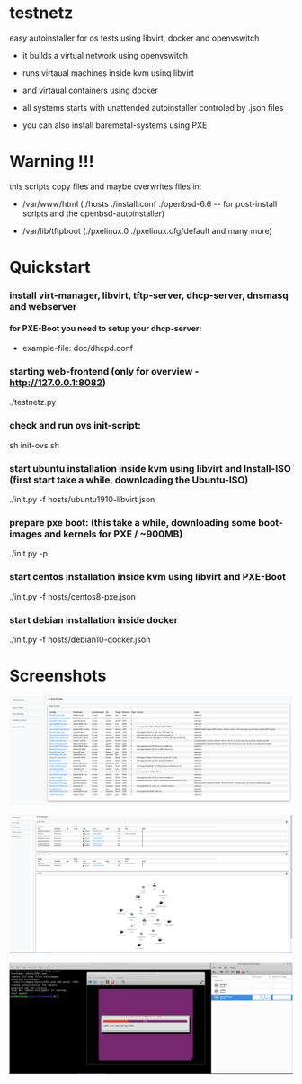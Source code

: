 # testnetz
easy autoinstaller for os tests using libvirt, docker and openvswitch

* it builds a virtual network using openvswitch

* runs virtaual machines inside kvm using libvirt

* and virtaual containers using docker

* all systems starts with unattended autoinstaller controled by .json files

* you can also install baremetal-systems using PXE


# Warning !!!

this scripts copy files and maybe overwrites files in:

* /var/www/html (./hosts ./install.conf ./openbsd-6.6 -- for post-install scripts and the openbsd-autoinstaller)

* /var/lib/tftpboot (./pxelinux.0 ./pxelinux.cfg/default and many more)




# Quickstart

### install virt-manager, libvirt, tftp-server, dhcp-server, dnsmasq and webserver

#### for PXE-Boot you need to setup your dhcp-server:

* example-file: doc/dhcpd.conf


### starting web-frontend (only for overview - http://127.0.0.1:8082)

 ./testnetz.py


### check and run ovs init-script:

 sh init-ovs.sh


### start ubuntu installation inside kvm using libvirt and Install-ISO (first start take a while, downloading the Ubuntu-ISO)

 ./init.py -f hosts/ubuntu1910-libvirt.json


### prepare pxe boot: (this take a while, downloading some boot-images and kernels for PXE / ~900MB)

 ./init.py -p


### start centos installation inside kvm using libvirt and PXE-Boot

 ./init.py -f hosts/centos8-pxe.json


### start debian installation inside docker

 ./init.py -f hosts/debian10-docker.json



# Screenshots

![Hosts](doc/hosts.png?raw=true "Hosts")

![OVS](doc/ovs.png?raw=true "OVS")

![Init](doc/init.png?raw=true "Init")
